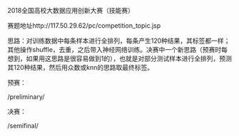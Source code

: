 2018全国高校大数据应用创新大赛（技能赛）

赛题地址http://117.50.29.62/pc/competition_topic.jsp

思路：对训练数据中每条样本进行全排列，每条产生120种结果，其标签都一样；其他操作shuffle，去重，之后带入神经网络训练。决赛中一个新思路（预赛时每想到，如果用这思路是很容易做到1的），也就是对部分测试样本进行全排列，预测其120种结果，然后用众数或knn的思路取最终标签。

预赛：

/preliminary/

决赛：

/semifinal/
